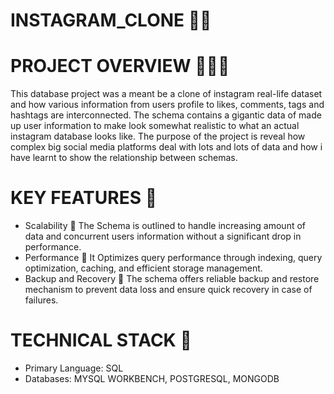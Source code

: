 # INSTAGRAM_CLONE 📱📸
# PROJECT OVERVIEW 🚀🚀🚀
This database project was a meant be a clone of instagram real-life dataset and how various information from users profile to likes, comments, tags and hashtags are interconnected. The schema contains a gigantic data of made up user information to make look somewhat realistic to what an actual instagram database looks like. The purpose of the project is reveal how complex big social media platforms deal with lots and lots of data and how i have learnt to show the relationship between schemas. 
# KEY FEATURES 🔑
- Scalability 🐬 The Schema is outlined to handle increasing amount of data and concurrent users information without a significant drop in performance.
- Performance 🐬 It Optimizes query performance through indexing, query optimization, caching, and efficient storage management.
- Backup and Recovery 🐬 The schema offers reliable backup and restore mechanism to prevent data loss and ensure quick recovery in case of failures.
# TECHNICAL STACK 🧱
- Primary Language: SQL
- Databases: MYSQL WORKBENCH, POSTGRESQL, MONGODB
